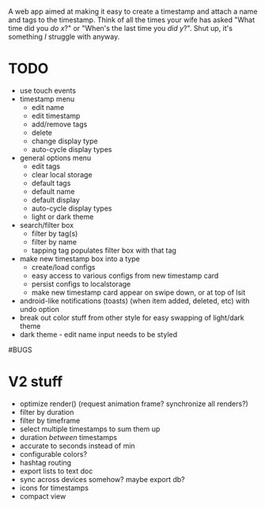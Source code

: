 A web app aimed at making it easy to create a timestamp and attach a name and tags to the timestamp. Think of all the times your wife has asked "What time did you *do x*?" or "When's the last time you *did y*?". Shut up, it's something *I* struggle with anyway.

# TODO
* use touch events
* timestamp menu
	* edit name
	* edit timestamp
	* add/remove tags
	* delete
	* change display type
	* auto-cycle display types
* general options menu
	* edit tags
	* clear local storage
	* default tags
	* default name
	* default display
	* auto-cycle display types
	* light or dark theme
* search/filter box
	* filter by tag(s)
	* filter by name
	* tapping tag populates filter box with that tag
* make new timestamp box into a type
	* create/load configs
	* easy access to various configs from new timestamp card
	* persist configs to localstorage
	* make new timestamp card appear on swipe down, or at top of lsit
* android-like notifications (toasts) (when item added, deleted, etc) with undo option
* break out color stuff from other style for easy swapping of light/dark theme
* dark theme - edit name input needs to be styled

#BUGS

# V2 stuff
* optimize render() (request animation frame? synchronize all renders?)
* filter by duration
* filter by timeframe
* select multiple timestamps to sum them up
* duration *between* timestamps
* accurate to seconds instead of min
* configurable colors?
* hashtag routing
* export lists to text doc
* sync across devices somehow? maybe export db?
* icons for timestamps
* compact view